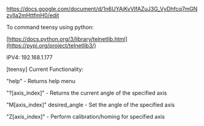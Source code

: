 https://docs.google.com/document/d/1n6UYAjKvVIfAZuJ3G_VyDhfcq7mGNzvlIa2mHttfmH0/edit


To command teensy using python:

[https://docs.python.org/3/library/telnetlib.html](https://pypi.org/project/telnetlib3/)

IPV4: 192.168.1.177



[teensy] Current Functionality:

"help" - Returns help menu

"?[axis_index]" - Returns the current angle of the specified axis

"M[axis_index]" desired_angle - Set the angle of the specified axis

"Z[axis_index]" - Perform calibration/homing for specified axis

